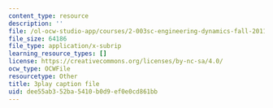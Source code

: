 ```yaml
---
content_type: resource
description: ''
file: /ol-ocw-studio-app/courses/2-003sc-engineering-dynamics-fall-2011/dee55ab352ba5410b0d9ef0e0cd861bb_jROTMB142T0.vtt
file_size: 64186
file_type: application/x-subrip
learning_resource_types: []
license: https://creativecommons.org/licenses/by-nc-sa/4.0/
ocw_type: OCWFile
resourcetype: Other
title: 3play caption file
uid: dee55ab3-52ba-5410-b0d9-ef0e0cd861bb
---
```

